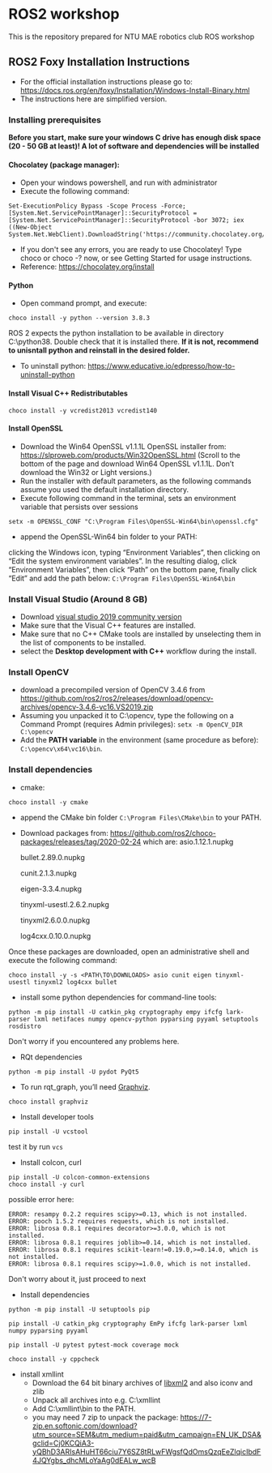 # ROS2 workshop
 This is the repository prepared for NTU MAE robotics club ROS workshop

## ROS2 Foxy Installation Instructions
- For the official installation instructions please go to: https://docs.ros.org/en/foxy/Installation/Windows-Install-Binary.html
- The instructions here are simplified version.

### Installing prerequisites
__Before you start, make sure your windows C drive has enough disk space (20 - 50 GB at least)! A lot of software and dependencies will be installed__

#### Chocolatey (package manager):
- Open your windows powershell, and run with administrator
- Execute the following command: 
```
Set-ExecutionPolicy Bypass -Scope Process -Force; [System.Net.ServicePointManager]::SecurityProtocol = [System.Net.ServicePointManager]::SecurityProtocol -bor 3072; iex ((New-Object System.Net.WebClient).DownloadString('https://community.chocolatey.org/install.ps1'))
```
- If you don't see any errors, you are ready to use Chocolatey! Type choco or choco -? now, or see Getting Started for usage instructions.
- Reference: https://chocolatey.org/install
#### Python
- Open command prompt, and execute:
```
choco install -y python --version 3.8.3
```
ROS 2 expects the python installation to be available in directory C:\python38. Double check that it is installed there.
__If it is not, recommend to unisntall python and reinstall in the desired folder.__
- To uninstall python: https://www.educative.io/edpresso/how-to-uninstall-python

#### Install Visual C++ Redistributables
```
choco install -y vcredist2013 vcredist140
```
####  Install OpenSSL
- Download the Win64 OpenSSL v1.1.1L OpenSSL installer from: https://slproweb.com/products/Win32OpenSSL.html
(Scroll to the bottom of the page and download Win64 OpenSSL v1.1.1L. Don’t download the Win32 or Light versions.)
- Run the installer with default parameters, as the following commands assume you used the default installation directory.
- Execute following command in the terminal,  sets an environment variable that persists over sessions
```
setx -m OPENSSL_CONF "C:\Program Files\OpenSSL-Win64\bin\openssl.cfg"
```
- append the OpenSSL-Win64 bin folder to your PATH:

clicking the Windows icon, typing “Environment Variables”, then clicking on “Edit the system environment variables”. In the resulting dialog, click “Environment Variables”, then click “Path” on the bottom pane, finally click “Edit” and add the path below:
```C:\Program Files\OpenSSL-Win64\bin```


### Install Visual Studio (Around 8 GB)
- Download [visual studio 2019 community version](https://visualstudio.microsoft.com/zh-hans/thank-you-downloading-visual-studio/?sku=Community&rel=16&src=myvs&utm_medium=microsoft&utm_source=my.visualstudio.com&utm_campaign=download&utm_content=vs+community+2019#install)
- Make sure that the Visual C++ features are installed.
- Make sure that no C++ CMake tools are installed by unselecting them in the list of components to be installed.
- select the __Desktop development with C++__ workflow during the install.

### Install OpenCV
- download a precompiled version of OpenCV 3.4.6 from
https://github.com/ros2/ros2/releases/download/opencv-archives/opencv-3.4.6-vc16.VS2019.zip
- Assuming you unpacked it to C:\opencv, type the following on a Command Prompt (requires Admin privileges):
```setx -m OpenCV_DIR C:\opencv```
- Add the __PATH variable__ in the environment (same procedure as before): ```C:\opencv\x64\vc16\bin```.

### Install dependencies
- cmake:
```
choco install -y cmake
```
- append the CMake bin folder ```C:\Program Files\CMake\bin``` to your PATH.
- Download packages from: https://github.com/ros2/choco-packages/releases/tag/2020-02-24
which are:
    asio.1.12.1.nupkg

    bullet.2.89.0.nupkg

    cunit.2.1.3.nupkg

    eigen-3.3.4.nupkg

    tinyxml-usestl.2.6.2.nupkg

    tinyxml2.6.0.0.nupkg

    log4cxx.0.10.0.nupkg

Once these packages are downloaded, open an administrative shell and execute the following command:
```
choco install -y -s <PATH\TO\DOWNLOADS> asio cunit eigen tinyxml-usestl tinyxml2 log4cxx bullet
```

-  install some python dependencies for command-line tools:
```
python -m pip install -U catkin_pkg cryptography empy ifcfg lark-parser lxml netifaces numpy opencv-python pyparsing pyyaml setuptools rosdistro
```
Don't worry if you encountered any problems here. 


- RQt dependencies
```
python -m pip install -U pydot PyQt5
```
- To run rqt_graph, you’ll need [Graphviz](https://graphviz.gitlab.io/).
```
choco install graphviz
```

- Install developer tools
```
pip install -U vcstool
```
test it by run ```vcs```
- Install colcon, curl
```
pip install -U colcon-common-extensions
choco install -y curl
```

possible error here: 
```
ERROR: resampy 0.2.2 requires scipy>=0.13, which is not installed.
ERROR: pooch 1.5.2 requires requests, which is not installed.
ERROR: librosa 0.8.1 requires decorator>=3.0.0, which is not installed.
ERROR: librosa 0.8.1 requires joblib>=0.14, which is not installed.
ERROR: librosa 0.8.1 requires scikit-learn!=0.19.0,>=0.14.0, which is not installed.
ERROR: librosa 0.8.1 requires scipy>=1.0.0, which is not installed.
```
Don't worry about it, just proceed to next
- Install dependencies
```
python -m pip install -U setuptools pip

pip install -U catkin_pkg cryptography EmPy ifcfg lark-parser lxml numpy pyparsing pyyaml

pip install -U pytest pytest-mock coverage mock

choco install -y cppcheck
```
- install xmllint
    - Download the 64 bit binary archives of [libxml2](https://www.zlatkovic.com/pub/libxml/64bit/)
    and also iconv and zlib
    - Unpack all archives into e.g. C:\xmllint
    - Add C:\xmllint\bin to the PATH.
    - you may need 7 zip to unpack the package: https://7-zip.en.softonic.com/download?utm_source=SEM&utm_medium=paid&utm_campaign=EN_UK_DSA&gclid=Cj0KCQiA3-yQBhD3ARIsAHuHT66ciu7Y6SZ8tRLwFWgsfQdOmsQzqEeZlqicIbdF4JQYgbs_dhcMLoYaAg0dEALw_wcB
